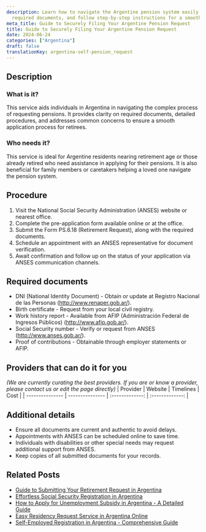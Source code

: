 ```yaml
---
description: Learn how to navigate the Argentine pension system easily. Apply, gather
  required documents, and follow step-by-step instructions for a smooth process.
meta_title: Guide to Securely Filing Your Argentine Pension Request
title: Guide to Securely Filing Your Argentine Pension Request
date: 2024-06-24
categories: ["Argentina"]
draft: false
translationKey: argentina-self-pension_request
---
```



## Description
### What is it?
This service aids individuals in Argentina in navigating the complex process of requesting pensions. It provides clarity on required documents, detailed procedures, and addresses common concerns to ensure a smooth application process for retirees.

### Who needs it?
This service is ideal for Argentine residents nearing retirement age or those already retired who need assistance in applying for their pensions. It is also beneficial for family members or caretakers helping a loved one navigate the pension system.

## Procedure

1. Visit the National Social Security Administration (ANSES) website or nearest office.
2. Complete the pre-application form available online or at the office.
3. Submit the Form PS.6.18 (Retirement Request), along with the required documents.
4. Schedule an appointment with an ANSES representative for document verification.
5. Await confirmation and follow up on the status of your application via ANSES communication channels.


## Required documents

- DNI (National Identity Document) - Obtain or update at Registro Nacional de las Personas (http://www.renaper.gob.ar/).
- Birth certificate - Request from your local civil registry.
- Work history report - Available from AFIP (Administración Federal de Ingresos Públicos) (http://www.afip.gob.ar/).
- Social Security number - Verify or request from ANSES (http://www.anses.gob.ar/).
- Proof of contributions - Obtainable through employer statements or AFIP.


## Providers that can do it for you
_(We are currently curating the best providers. If you are or know a provider, please contact us or edit the page directly)_
| Provider        |     Website     |     Timelines    |       Cost      |
| --------------- | --------------- |  :-------------: | :-------------: |

## Additional details

- Ensure all documents are current and authentic to avoid delays.
- Appointments with ANSES can be scheduled online to save time.
- Individuals with disabilities or other special needs may request additional support from ANSES.
- Keep copies of all submitted documents for your records.

## Related Posts

- [Guide to Submitting Your Retirement Request in Argentina](https://tramitit.com/english/guides/argentina/retirement_request/)
- [Effortless Social Security Registration in Argentina](https://tramitit.com/english/guides/argentina/social_security_registration/)
- [How to Apply for Unemployment Subsidy in Argentina - A Detailed Guide](https://tramitit.com/english/guides/argentina/unemployment_subsidy_request/)
- [Easy Residency Request Service in Argentina Online](https://tramitit.com/english/guides/argentina/residency_request/)
- [Self-Employed Registration in Argentina - Comprehensive Guide](https://tramitit.com/english/guides/argentina/self-employed_registration/)
